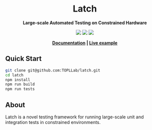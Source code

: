 <div align="center">
  <h1>Latch</h1>

  <p>
    <strong>Large-scale Automated Testing on Constrained Hardware</strong>
  </p>

  <a href="https://doi.org/10.1016/j.scico.2024.103157"><img src="https://img.shields.io/badge/DOI-10.1016%2Fj.scico.2024.103157-blue.svg"></a>
  <a href="https://github.com/TOPLLab/latch/actions/workflows/test.yml"><img src="https://github.com/TOPLLab/latch/actions/workflows/test.yml/badge.svg"></a>
  <a href="https://github.com/TOPLLab/latch/actions/workflows/test.yml"><img src="https://img.shields.io/endpoint?url=https://gist.githubusercontent.com/tolauwae/615b7906cd71effb447c4b08673d2cb6/raw/latch-coverage.json"></a>

<b>
    <a href="https://topllab.github.io/WARDuino/guide/latch.html">Documentation</a>
    <span> | </span>
    <a href="https://github.com/TOPLLab/WARDuino/actions/workflows/test.yml">Live example</a>  
</b>

</div>

## Quick Start

```bash
git clone git@github.com:TOPLLab/latch.git
cd latch
npm install
npm run build
npm run tests
```

## About

Latch is a novel testing framework for running large-scale unit and integration tests in constrained environments.
